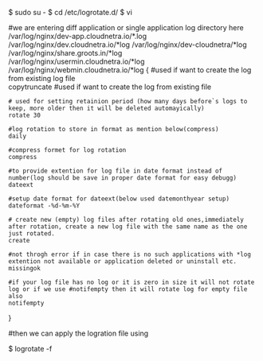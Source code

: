 $ sudo su -
$ cd /etc/logrotate.d/
$ vi <create file for logroation>

#we are entering diff application or single application log directory here 
/var/log/nginx/dev-app.cloudnetra.io/*.log
/var/log/nginx/dev.cloudnetra.io/*log
/var/log/nginx/dev-cloudnetra/*log
/var/log/nginx/share.groots.in/*log
/var/log/nginx/usermin.cloudnetra.io/*log
/var/log/nginx/webmin.cloudnetra.io/*log
 {
    #used if want to create the log from existing log file  
    copytruncate   #used if want to create the log from existing file  
   
    # used for setting retainion period (how many days before`s logs to keep, more older then it will be deleted automayically)
    rotate 30

    #log rotation to store in format as mention below(compress)
    daily
    
    #compress formet for log rotation
    compress
    
    #to provide extention for log file in date format instead of number(log should be save in proper date format for easy debugg)
    dateext    

    #setup date format for dateext(below used datemonthyear setup) 
    dateformat -%d-%m-%Y

    # create new (empty) log files after rotating old ones,immediately after rotation, create a new log file with the same name as the one just rotated.
    create
    
    #not throgh error if in case there is no such applications with *log extention not available or application deleted or uninstall etc.
    missingok

    #if your log file has no log or it is zero in size it will not rotate log or if we use #notifempty then it will rotate log for empty file also    
    notifempty
}



#then we can apply the logration file using 

$ logrotate -f <file name from logroate.d directory>

